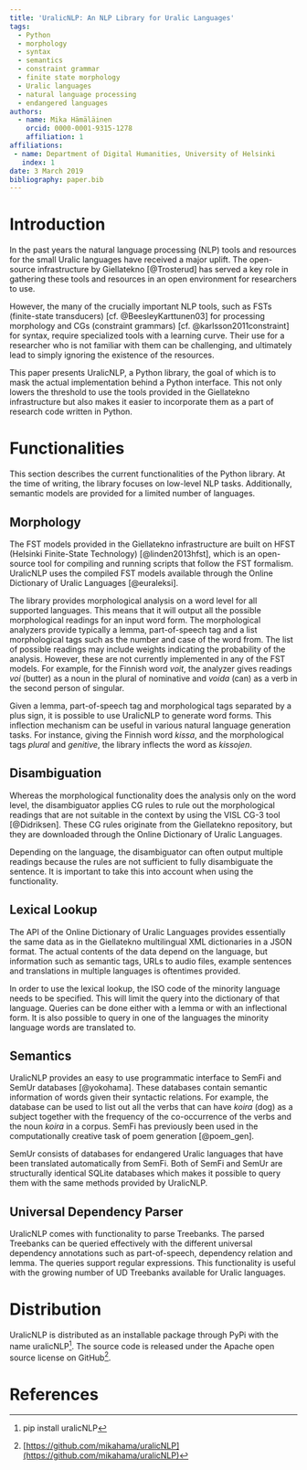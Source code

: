 ```yaml
---
title: 'UralicNLP: An NLP Library for Uralic Languages'
tags:
  - Python
  - morphology
  - syntax
  - semantics
  - constraint grammar
  - finite state morphology
  - Uralic languages
  - natural language processing
  - endangered languages
authors:
  - name: Mika Hämäläinen
    orcid: 0000-0001-9315-1278
    affiliation: 1
affiliations:
 - name: Department of Digital Humanities, University of Helsinki
   index: 1
date: 3 March 2019
bibliography: paper.bib
---
```


# Introduction

In the past years the natural language processing (NLP) tools and resources for the small Uralic languages have received a major uplift. The open-source infrastructure by Giellatekno [@Trosterud] has served a key role in gathering these tools and resources in an open environment for researchers to use.

However, the many of the crucially important NLP tools, such as FSTs (finite-state transducers) [cf. @BeesleyKarttunen03] for processing morphology and CGs (constraint grammars) [cf. @karlsson2011constraint] for syntax, require specialized tools with a learning curve. Their use for a researcher who is not familiar with them can be challenging, and ultimately lead to simply ignoring the existence of the resources.

This paper presents UralicNLP, a Python library, the goal of which is to mask the actual implementation behind a Python interface. This not only lowers the threshold to use the tools provided in the Giellatekno infrastructure but also makes it easier to incorporate them as a part of research code written in Python.

# Functionalities

This section describes the current functionalities of the Python library. At the time of writing, the library focuses on low-level NLP tasks. Additionally, semantic models are provided for a limited number of languages.

## Morphology

The FST models provided in the Giellatekno infrastructure are built on HFST (Helsinki Finite-State Technology) [@linden2013hfst], which is an open-source tool for compiling and running scripts that follow the FST formalism. UralicNLP uses the compiled FST models available through the Online Dictionary of Uralic Languages [@euraleksi].

The library provides morphological analysis on a word level for all supported languages. This means that it will output all the possible morphological readings for an input word form. The morphological analyzers provide typically a lemma, part-of-speech tag and a list morphological tags such as the number and case of the word from. The list of possible readings may include weights indicating the probability of the analysis. However, these are not currently implemented in any of the FST models. For example, for the Finnish word *voit*, the analyzer gives readings *voi* (butter) as a noun in the plural of nominative and *voida* (can) as a verb in the second person of singular.

Given a lemma, part-of-speech tag and morphological tags separated by a plus sign, it is possible to use UralicNLP to generate word forms. This inflection mechanism can be useful in various natural language generation tasks. For instance, giving the Finnish word *kissa*, and the morphological tags *plural* and *genitive*, the library inflects the word as *kissojen*.

## Disambiguation

Whereas the morphological functionality does the analysis only on the word level, the disambiguator applies CG rules to rule out the morphological readings that are not suitable in the context by using the VISL CG-3 tool [@Didriksen]. These CG rules originate from the Giellatekno repository, but they are downloaded through the Online Dictionary of Uralic Languages.

Depending on the language, the disambiguator can often output multiple readings because the rules are not sufficient to fully disambiguate the sentence. It is important to take this into account when using the functionality.


## Lexical Lookup

The API of the Online Dictionary of Uralic Languages provides essentially the same data as in the Giellatekno multilingual XML dictionaries in a JSON format. The actual contents of the data depend on the language, but information such as semantic tags, URLs to audio files, example sentences and translations in multiple languages is oftentimes provided.

In order to use the lexical lookup, the ISO code of the minority language needs to be specified. This will limit the query into the dictionary of that language. Queries can be done either with a lemma or with an inflectional form. It is also possible to query in one of the languages the minority language words are translated to.

## Semantics

UralicNLP provides an easy to use programmatic interface to SemFi and SemUr databases [@yokohama]. These databases contain semantic information of words given their syntactic relations. For example, the database can be used to list out all the verbs that can have *koira* (dog) as a subject together with the frequency of the co-occurrence of the verbs and the noun *koira* in a corpus. SemFi has previously been used in the computationally creative task of poem generation [@poem_gen].

SemUr consists of databases for endangered Uralic languages that have been translated automatically from SemFi. Both of SemFi and SemUr are structurally identical SQLite databases which makes it possible to query them with the same methods provided by UralicNLP.

## Universal Dependency Parser

UralicNLP comes with functionality to parse Treebanks. The parsed Treebanks can be queried effectively with the different universal dependency annotations such as part-of-speech, dependency relation and lemma. The queries support regular expressions. This functionality is useful with the growing number of UD Treebanks available for Uralic languages.


# Distribution

UralicNLP is distributed as an installable package through PyPi with the name uralicNLP[^1]. The source code is released under the Apache open source license on GitHub[^2].

# References

[^1]: pip install uralicNLP
[^2]: [https://github.com/mikahama/uralicNLP](https://github.com/mikahama/uralicNLP)

